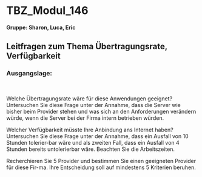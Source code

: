# TBZ_Modul_146
**Gruppe: Sharon, Luca, Eric**

<h2>Leitfragen zum Thema Übertragungsrate, Verfügbarkeit</h2>

<h3>Ausgangslage:</h3> <br>

Welche Übertragungsrate wäre für diese Anwendungen geeignet?
Untersuchen Sie diese Frage unter der Annahme, dass die Server wie bisher beim Provider stehen und was sich an den Anforderungen verändern würde, wenn die Server bei der Firma intern betrieben würden.

Welcher Verfügbarkeit müsste Ihre Anbindung ans Internet haben?
Untersuchen Sie diese Frage unter der Annahme, dass ein Ausfall von 10 Stunden tolerier-bar wäre und als zweiten Fall, dass ein Ausfall von 4 Stunden bereits untolerierbar wäre. Beachten Sie die Arbeitszeiten.

Recherchieren Sie 5 Provider und bestimmen Sie einen geeigneten Provider für diese Fir-ma. Ihre Entscheidung soll auf mindestens 5 Kriterien beruhen. <br> <br>
